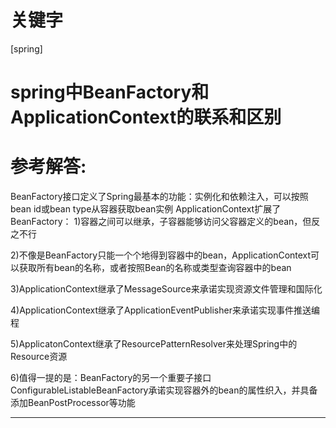 # 关键字

 \[spring\]

# spring中BeanFactory和ApplicationContext的联系和区别


# 参考解答:

BeanFactory接口定义了Spring最基本的功能：实例化和依赖注入，可以按照bean id或bean type从容器获取bean实例
ApplicationContext扩展了BeanFactory：
1)容器之间可以继承，子容器能够访问父容器定义的bean，但反之不行

2)不像是BeanFactory只能一个个地得到容器中的bean，ApplicationContext可以获取所有bean的名称，或者按照Bean的名称或类型查询容器中的bean

3)ApplicationContext继承了MessageSource来承诺实现资源文件管理和国际化

4)ApplicationContext继承了ApplicationEventPublisher来承诺实现事件推送编程

5)ApplicatonContext继承了ResourcePatternResolver来处理Spring中的Resource资源

6)值得一提的是：BeanFactory的另一个重要子接口
ConfigurableListableBeanFactory承诺实现容器外的bean的属性织入，并具备添加BeanPostProcessor等功能




---